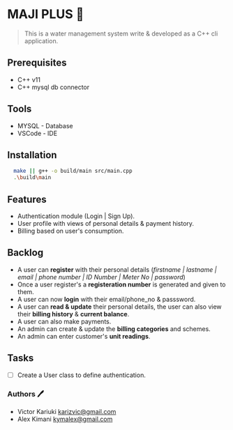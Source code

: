 # MAJI PLUS 🛀

> This is a water management system write & developed as a C++ cli application.

## Prerequisites

- C++ v11
- C++ mysql db connector

## Tools

- MYSQL - Database
- VSCode - IDE

## Installation

```bash
  make || g++ -o build/main src/main.cpp
  .\build\main
```

## Features

- Authentication module (Login | Sign Up).
- User profile with views of personal details & payment history.
- Billing based on user's consumption.

## Backlog

- A user can **register** with their personal details (*firstname | lastname | email | phone number | ID Number | Meter No | password*)
- Once a user register's a **registeration number** is generated and given to them.
- A user can now **login** with their email/phone_no & passsword.
- A user can **read & update** their personal details, the user can also view their **billing history** & **current balance**.
- A user can also make payments.
- An admin can create & update the **billing categories** and schemes.
- An admin can enter customer's **unit readings**.

## Tasks

- [ ] Create a User class to define authentication.

### Authors 🖊

- Victor Kariuki <karizvic@gmail.com>
- Alex Kimani <kymalex@gmail.com>

